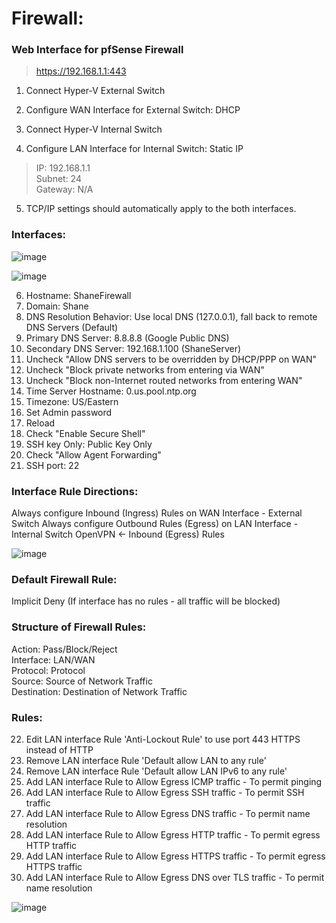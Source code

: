 # Firewall:

### Web Interface for pfSense Firewall
>https://192.168.1.1:443

1. Connect Hyper-V External Switch

2. Configure WAN Interface for External Switch: DHCP

3. Connect Hyper-V Internal Switch

4. Configure LAN Interface for Internal Switch: Static IP

  >IP: 192.168.1.1  
  >Subnet: 24  
  >Gateway: N/A  


5. TCP/IP settings should automatically apply to the both interfaces.

### Interfaces:

  ![image](https://github.com/shanebagel/Homelab-Configuration/assets/99091402/5b422407-42d5-4fb3-bb86-6064084d484b)

![image](https://github.com/shanebagel/Homelab-Configuration/assets/99091402/b0640757-5d3d-470a-b145-9047ab7699cc)

6. Hostname: ShaneFirewall
7. Domain: Shane
8. DNS Resolution Behavior: Use local DNS (127.0.0.1), fall back to remote DNS Servers (Default)
9. Primary DNS Server: 8.8.8.8 (Google Public DNS) 
10. Secondary DNS Server: 192.168.1.100 (ShaneServer)
11. Uncheck "Allow DNS servers to be overridden by DHCP/PPP on WAN" 
12. Uncheck "Block private networks from entering via WAN"
13. Uncheck "Block non-Internet routed networks from entering WAN"
14. Time Server Hostname: 0.us.pool.ntp.org
15. Timezone: US/Eastern
16. Set Admin password
17. Reload 
18. Check "Enable Secure Shell"
19. SSH key Only: Public Key Only
20. Check "Allow Agent Forwarding"
21. SSH port: 22

### Interface Rule Directions:

Always configure Inbound (Ingress) Rules on WAN Interface - External Switch
Always configure Outbound Rules (Egress) on LAN Interface - Internal Switch 
OpenVPN <- Inbound (Egress) Rules 

![image](https://github.com/shanebagel/Homelab-Configuration/assets/99091402/e1a94d82-1b0e-4a4f-8cc4-11353fe9f740)

### Default Firewall Rule:
Implicit Deny (If interface has no rules - all traffic will be blocked)

### Structure of Firewall Rules:
Action: Pass/Block/Reject<br>
Interface: LAN/WAN<br>
Protocol: Protocol<br>
Source: Source of Network Traffic<br>
Destination: Destination of Network Traffic<br>

  
### Rules:

22. Edit LAN interface Rule 'Anti-Lockout Rule' to use port 443 HTTPS instead of HTTP
23. Remove LAN interface Rule 'Default allow LAN to any rule'
24. Remove LAN interface Rule 'Default allow LAN IPv6 to any rule'
25. Add LAN interface Rule to Allow Egress ICMP traffic - To permit pinging 
26. Add LAN interface Rule to Allow Egress SSH traffic - To permit SSH traffic 
27. Add LAN interface Rule to Allow Egress DNS traffic - To permit name resolution
28. Add LAN interface Rule to Allow Egress HTTP traffic - To permit egress HTTP traffic
29. Add LAN interface Rule to Allow Egress HTTPS traffic - To permit egress HTTPS traffic
30. Add LAN interface Rule to Allow Egress DNS over TLS traffic - To permit name resolution


![image](https://github.com/shanebagel/Homelab-Configuration/assets/99091402/caf9f369-a65f-4f47-b53a-e1eea6cee9f7)

